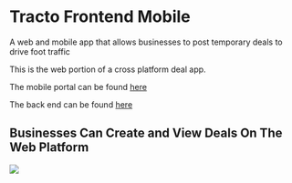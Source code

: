 # Tracto Frontend Mobile

A web and mobile app that allows businesses to post temporary deals to drive foot traffic

This is the web portion of a cross platform deal app.

The mobile portal can be found <a href="https://github.com/mgaspari/final_frontend_rn">here</a>

The back end can be found <a href="https://github.com/mgaspari/final_backend">here</a>
<br/>

## Businesses Can Create and View Deals On The Web Platform
<img src='http://res.cloudinary.com/mgaspari/image/upload/v1511983968/Screen_Shot_2017-11-29_at_2.32.28_PM_iw986y.png'/>
